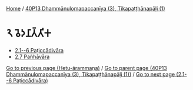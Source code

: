 
[Home](/) / [40P13 Dhammānulomapaccanīya (3), Tikapaṭṭhānapāḷi (1)](../40P13.md)

# 𑁨 𑀯𑁂𑀤𑀦𑀸𑀢𑁆𑀢𑀺𑀓

* [2.1--6 Paṭiccādivāra](2/2.1--6.md)
* [2.7 Pañhāvāra](2/2.7.md)

[Go to previous page (Hetu-ārammaṇa)](1/1.7/Paccayacatukka/Hetu-arammana.md) / [Go to parent page (40P13 Dhammānulomapaccanīya (3), Tikapaṭṭhānapāḷi (1))](0.md) / [Go to next page (2.1--6 Paṭiccādivāra)](2/2.1--6.md)


